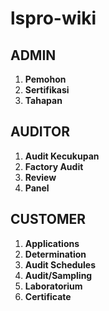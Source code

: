 # lspro-wiki

## ADMIN
 1. **Pemohon**
 2. **Sertifikasi**
 3. **Tahapan**

## AUDITOR

 1. **Audit Kecukupan**
 2. **Factory Audit**
 3. **Review**
 4. **Panel**

## CUSTOMER
 1. **Applications**
 2. **Determination**
 3. **Audit Schedules**
 4. **Audit/Sampling**
 5. **Laboratorium**
 6. **Certificate**
